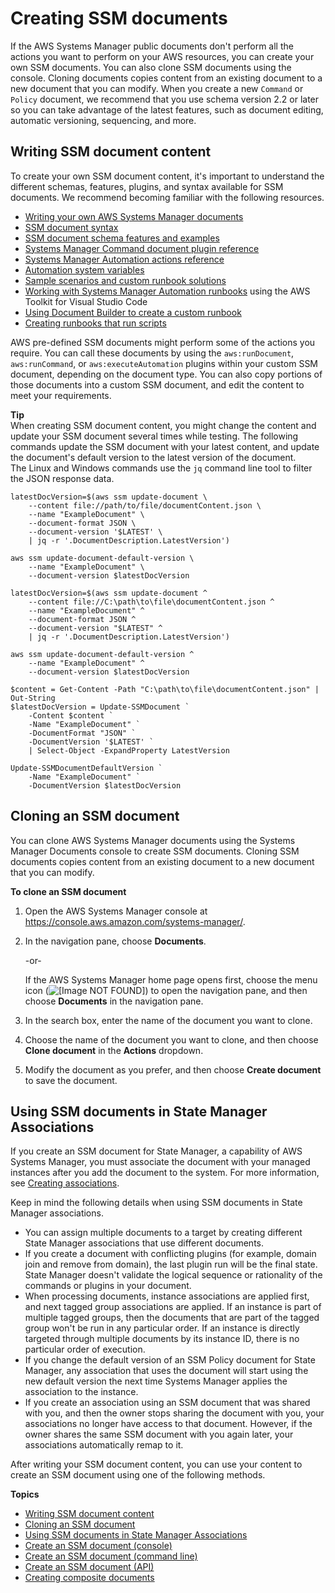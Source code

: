 # Creating SSM documents<a name="create-ssm-doc"></a>

If the AWS Systems Manager public documents don't perform all the actions you want to perform on your AWS resources, you can create your own SSM documents\. You can also clone SSM documents using the console\. Cloning documents copies content from an existing document to a new document that you can modify\. When you create a new `Command` or `Policy` document, we recommend that you use schema version 2\.2 or later so you can take advantage of the latest features, such as document editing, automatic versioning, sequencing, and more\.

## Writing SSM document content<a name="writing-ssm-doc-content"></a>

To create your own SSM document content, it's important to understand the different schemas, features, plugins, and syntax available for SSM documents\. We recommend becoming familiar with the following resources\.
+  [Writing your own AWS Systems Manager documents](http://aws.amazon.com/blogs/mt/writing-your-own-aws-systems-manager-documents/) 
+  [SSM document syntax](sysman-doc-syntax.md) 
+  [SSM document schema features and examples](document-schemas-features.md) 
+  [Systems Manager Command document plugin reference](ssm-plugins.md) 
+  [Systems Manager Automation actions reference](automation-actions.md) 
+  [Automation system variables](automation-variables.md) 
+  [Sample scenarios and custom runbook solutions](automation-document-samples.md) 
+  [Working with Systems Manager Automation runbooks](https://docs.aws.amazon.com/toolkit-for-vscode/latest/userguide/systems-manager-automation-docs.html) using the AWS Toolkit for Visual Studio Code 
+  [Using Document Builder to create a custom runbook](automation-walk-document-builder.md) 
+  [Creating runbooks that run scripts](automation-document-script.md) 

AWS pre\-defined SSM documents might perform some of the actions you require\. You can call these documents by using the `aws:runDocument`, `aws:runCommand`, or `aws:executeAutomation` plugins within your custom SSM document, depending on the document type\. You can also copy portions of those documents into a custom SSM document, and edit the content to meet your requirements\.

**Tip**  
When creating SSM document content, you might change the content and update your SSM document several times while testing\. The following commands update the SSM document with your latest content, and update the document's default version to the latest version of the document\.  
The Linux and Windows commands use the `jq` command line tool to filter the JSON response data\.

```
latestDocVersion=$(aws ssm update-document \
    --content file://path/to/file/documentContent.json \
    --name "ExampleDocument" \
    --document-format JSON \
    --document-version '$LATEST' \
    | jq -r '.DocumentDescription.LatestVersion')

aws ssm update-document-default-version \
    --name "ExampleDocument" \
    --document-version $latestDocVersion
```

```
latestDocVersion=$(aws ssm update-document ^
    --content file://C:\path\to\file\documentContent.json ^
    --name "ExampleDocument" ^
    --document-format JSON ^
    --document-version "$LATEST" ^
    | jq -r '.DocumentDescription.LatestVersion')

aws ssm update-document-default-version ^
    --name "ExampleDocument" ^
    --document-version $latestDocVersion
```

```
$content = Get-Content -Path "C:\path\to\file\documentContent.json" | Out-String
$latestDocVersion = Update-SSMDocument `
    -Content $content `
    -Name "ExampleDocument" `
    -DocumentFormat "JSON" `
    -DocumentVersion '$LATEST' `
    | Select-Object -ExpandProperty LatestVersion

Update-SSMDocumentDefaultVersion `
    -Name "ExampleDocument" `
    -DocumentVersion $latestDocVersion
```

## Cloning an SSM document<a name="cloning-ssm-document"></a>

You can clone AWS Systems Manager documents using the Systems Manager Documents console to create SSM documents\. Cloning SSM documents copies content from an existing document to a new document that you can modify\.

**To clone an SSM document**

1. Open the AWS Systems Manager console at [https://console\.aws\.amazon\.com/systems\-manager/](https://console.aws.amazon.com/systems-manager/)\.

1. In the navigation pane, choose **Documents**\.

   \-or\-

   If the AWS Systems Manager home page opens first, choose the menu icon \(![\[Image NOT FOUND\]](http://docs.aws.amazon.com/systems-manager/latest/userguide/images/menu-icon-small.png)\) to open the navigation pane, and then choose **Documents** in the navigation pane\.

1. In the search box, enter the name of the document you want to clone\.

1. Choose the name of the document you want to clone, and then choose **Clone document** in the **Actions** dropdown\. 

1. Modify the document as you prefer, and then choose **Create document** to save the document\. 

## Using SSM documents in State Manager Associations<a name="ssm-docs-assoc"></a>

If you create an SSM document for State Manager, a capability of AWS Systems Manager, you must associate the document with your managed instances after you add the document to the system\. For more information, see [Creating associations](sysman-state-assoc.md)\.

Keep in mind the following details when using SSM documents in State Manager associations\.
+ You can assign multiple documents to a target by creating different State Manager associations that use different documents\. 
+ If you create a document with conflicting plugins \(for example, domain join and remove from domain\), the last plugin run will be the final state\. State Manager doesn't validate the logical sequence or rationality of the commands or plugins in your document\.
+ When processing documents, instance associations are applied first, and next tagged group associations are applied\. If an instance is part of multiple tagged groups, then the documents that are part of the tagged group won't be run in any particular order\. If an instance is directly targeted through multiple documents by its instance ID, there is no particular order of execution\. 
+ If you change the default version of an SSM Policy document for State Manager, any association that uses the document will start using the new default version the next time Systems Manager applies the association to the instance\.
+ If you create an association using an SSM document that was shared with you, and then the owner stops sharing the document with you, your associations no longer have access to that document\. However, if the owner shares the same SSM document with you again later, your associations automatically remap to it\.

After writing your SSM document content, you can use your content to create an SSM document using one of the following methods\.

**Topics**
+ [Writing SSM document content](#writing-ssm-doc-content)
+ [Cloning an SSM document](#cloning-ssm-document)
+ [Using SSM documents in State Manager Associations](#ssm-docs-assoc)
+ [Create an SSM document \(console\)](create-ssm-console.md)
+ [Create an SSM document \(command line\)](create-ssm-document-cli.md)
+ [Create an SSM document \(API\)](create-ssm-document-api.md)
+ [Creating composite documents](composite-docs.md)